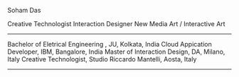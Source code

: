 
Soham Das

Creative Technologist
Interaction Designer
New Media Art / Interactive Art

---------------------------------------------------------------

Bachelor of Eletrical Engineering , JU, Kolkata, India
Cloud Appication Developer, IBM, Bangalore, India
Master of Interaction Design, DA, Milano, Italy 
Creative Technologist, Studio Riccardo Mantelli, Aosta, Italy 

--------------------------------------------------------------
